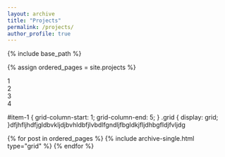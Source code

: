 ```yaml
---
layout: archive
title: "Projects"
permalink: /projects/
author_profile: true
---
```


{% include base_path %}


{% assign ordered_pages = site.projects %}

<div class="grid">
  <div id="item-1">1</div>
  <div id="item-2">2</div>
  <div id="item-3">3</div>
  <div id="item-4">4</div>
</div>

#item-1 {
    grid-column-start: 1;
    grid-column-end: 5;
}
.grid {
    display: grid;
}dfjhfljhdfjgldbvkljdjbvhldbfjlvbdlfgndljfbgldkjfljdhbgfldjfvljdg 

{% for post in ordered_pages %} {% include archive-single.html type="grid" %} {% endfor %}